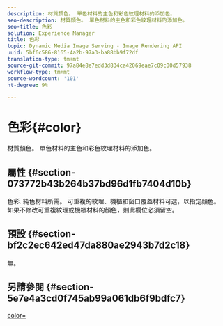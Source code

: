 ```yaml
---
description: 材質顏色。 單色材料的主色和彩色紋理材料的添加色。
seo-description: 材質顏色。 單色材料的主色和彩色紋理材料的添加色。
seo-title: 色彩
solution: Experience Manager
title: 色彩
topic: Dynamic Media Image Serving - Image Rendering API
uuid: 5bf6c586-8165-4a2b-97a3-ba88bb9f72df
translation-type: tm+mt
source-git-commit: 97a84e8e7edd3d834ca42069eae7c09c00d57938
workflow-type: tm+mt
source-wordcount: '101'
ht-degree: 9%

---
```



# 色彩{#color}

材質顏色。 單色材料的主色和彩色紋理材料的添加色。

## 屬性 {#section-073772b43b264b37bd96d1fb7404d10b}

色彩. 純色材料所需。 可重複的紋理、機櫃和窗口覆蓋材料可選，以指定顏色。 如果不修改可重複紋理或機櫃材料的顏色，則此欄位必須留空。

## 預設 {#section-bf2c2ec642ed47da880ae2943b7d2c18}

無。

## 另請參閱 {#section-5e7e4a3cd0f745ab99a061db6f9bdfc7}

[color=](../../../../../ir-api/http-protocol/image-rendering-api-ref/c-ir-http-protocol-ref/c-ir-http-protocol-command-reference/r-ir-http-color.md#reference-ea3cba9edfe94dbab86d8f123a9ed0aa)
